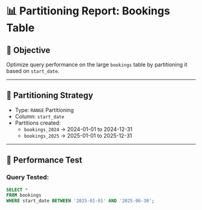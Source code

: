 # 📊 Partitioning Report: Bookings Table

## 🎯 Objective
Optimize query performance on the large `bookings` table by partitioning it based on `start_date`.

---

## 🧱 Partitioning Strategy

- Type: `RANGE` Partitioning
- Column: `start_date`
- Partitions created:
  - `bookings_2024` → 2024-01-01 to 2024-12-31
  - `bookings_2025` → 2025-01-01 to 2025-12-31

---

## 🧪 Performance Test

### Query Tested:

```sql
SELECT *
FROM bookings
WHERE start_date BETWEEN '2025-01-01' AND '2025-06-30';
